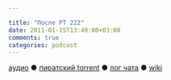 ```yaml
---

title: "После РТ 222"
date: 2011-01-15T13:49:00+03:00
comments: true
categories: podcast
---
```

[аудио](http://cdn.radio-t.com/rt222post.mp3) ● [пиратский torrent](http://pirates.radio-t.com/torrents/rt222post.mp3.torrent) ● [лог чата](http://chat.radio-t.com/logs/radio-t-222.html) ● [wiki](http://wiki.radio-t.com/%D0%9F%D0%BE%D1%81%D0%BB%D0%B5_%D0%A0%D0%A2_222)<audio src="http://cdn.radio-t.com/rt222post.mp3" preload="none">
